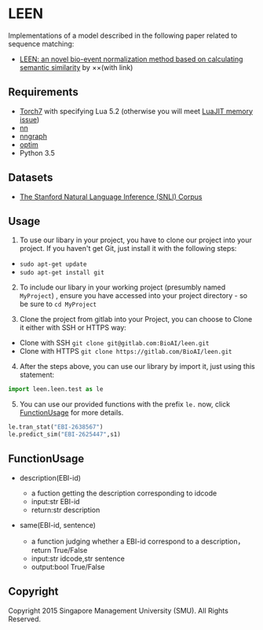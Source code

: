 # LEEN
Implementations of a model described in the following paper related to sequence matching:

- [LEEN: an novel bio-event normalization method based on calculating semantic similarity](https://arxiv.org/abs/1512.08849) by ××(with link)

## Requirements
- [Torch7](https://github.com/torch/torch7) with specifying Lua 5.2 (otherwise you will meet [LuaJIT memory issue](https://github.com/OpenNMT/OpenNMT/issues/26))
- [nn](https://github.com/torch/nn)
- [nngraph](https://github.com/torch/nngraph)
- [optim](https://github.com/torch/optim)
- Python 3.5

## Datasets
- [The Stanford Natural Language Inference (SNLI) Corpus](http://nlp.stanford.edu/projects/snli/)

## Usage

1. To use our libary in your project, you have to clone our project into your project. If you haven't get Git, just install it with the following steps:
  * ```sudo apt-get update```
  * ```sudo apt-get install git```

2. To include our libary in your working project (presumbly named `MyProject`) , ensure you have accessed into your project directory - so be sure to `cd MyProject` 

3. Clone the project from gitlab into your Project, you can choose to Clone it either with SSH or HTTPS way:

* Clone with SSH
 ```git clone git@gitlab.com:BioAI/leen.git```
* Clone with HTTPS
 ```git clone https://gitlab.com/BioAI/leen.git```

4. After the steps above, you can use our library by import it, just using this statement:
```python
import leen.leen.test as le
```

5. You can use our provided functions with the prefix `le.` now, click [FunctionUsage](#FunctionUsage) for more details.
```python
le.tran_stat("EBI-2638567")
le.predict_sim("EBI-2625447",s1)
```

## FunctionUsage
* description(EBI-id)
	* a fuction getting the description corresponding to idcode
	* input:str EBI-id
	* return:str description

* same(EBI-id, sentence)
	* a function judging whether a EBI-id correspond to a description，return True/False 
    * input:str idcode,str sentence
	* output:bool True/False

## Copyright
Copyright 2015 Singapore Management University (SMU). All Rights Reserved.
